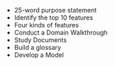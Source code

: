 * 25-word purpose statement
* Identify the top 10 features
* Four kinds of features
* Conduct a Domain Walkthrough
* Study Documents
* Build a glossary
* Develop a Model